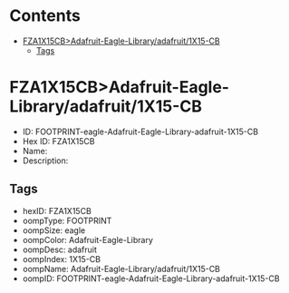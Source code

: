 



Contents
========

* [FZA1X15CB>Adafruit-Eagle-Library/adafruit/1X15-CB](#fza1x15cbadafruit-eagle-libraryadafruit1x15-cb)
	* [Tags](#tags)

# FZA1X15CB>Adafruit-Eagle-Library/adafruit/1X15-CB

- ID: FOOTPRINT-eagle-Adafruit-Eagle-Library-adafruit-1X15-CB
- Hex ID: FZA1X15CB
- Name: 
- Description: 

## Tags

- hexID: FZA1X15CB
- oompType: FOOTPRINT
- oompSize: eagle
- oompColor: Adafruit-Eagle-Library
- oompDesc: adafruit
- oompIndex: 1X15-CB
- oompName: Adafruit-Eagle-Library/adafruit/1X15-CB
- oompID: FOOTPRINT-eagle-Adafruit-Eagle-Library-adafruit-1X15-CB
